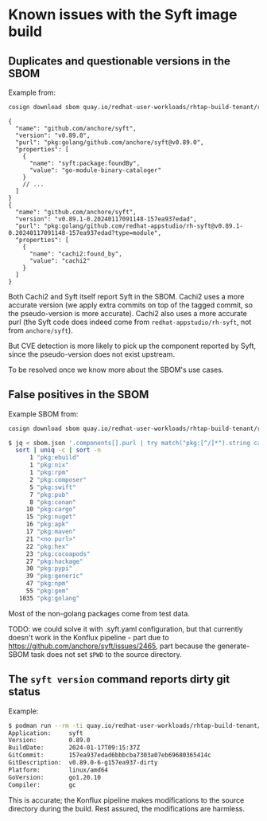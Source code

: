 # Known issues with the Syft image build

## Duplicates and questionable versions in the SBOM

Example from:

```bash
cosign download sbom quay.io/redhat-user-workloads/rhtap-build-tenant/rh-syft/rh-syft@sha256:d61915871c946b9d10c28b656e44d0ec6780d237ea57d141eafdf48edd6ee0c4
```

```jsonc
{
  "name": "github.com/anchore/syft",
  "version": "v0.89.0",
  "purl": "pkg:golang/github.com/anchore/syft@v0.89.0",
  "properties": [
    {
      "name": "syft:package:foundBy",
      "value": "go-module-binary-cataloger"
    }
    // ...
  ]
}
{
  "name": "github.com/anchore/syft",
  "version": "v0.89.1-0.20240117091148-157ea937edad",
  "purl": "pkg:golang/github.com/redhat-appstudio/rh-syft@v0.89.1-0.20240117091148-157ea937edad?type=module",
  "properties": [
    {
      "name": "cachi2:found_by",
      "value": "cachi2"
    }
  ]
}
```

Both Cachi2 and Syft itself report Syft in the SBOM. Cachi2 uses a more accurate
version (we apply extra commits on top of the tagged commit, so the pseudo-version
is more accurate). Cachi2 also uses a more accurate purl (the Syft code does indeed
come from `redhat-appstudio/rh-syft`, not from `anchore/syft`).

But CVE detection is more likely to pick up the component reported by Syft, since
the pseudo-version does not exist upstream.

To be resolved once we know more about the SBOM's use cases.

## False positives in the SBOM

Example SBOM from:

```bash
cosign download sbom quay.io/redhat-user-workloads/rhtap-build-tenant/rh-syft/rh-syft@sha256:d61915871c946b9d10c28b656e44d0ec6780d237ea57d141eafdf48edd6ee0c4
```

```bash
$ jq < sbom.json '.components[].purl | try match("pkg:[^/]*").string catch "<no purl>"' |
  sort | uniq -c | sort -n
      1 "pkg:ebuild"
      1 "pkg:nix"
      1 "pkg:rpm"
      2 "pkg:composer"
      5 "pkg:swift"
      7 "pkg:pub"
      8 "pkg:conan"
     10 "pkg:cargo"
     15 "pkg:nuget"
     16 "pkg:apk"
     17 "pkg:maven"
     21 "<no purl>"
     22 "pkg:hex"
     23 "pkg:cocoapods"
     27 "pkg:hackage"
     30 "pkg:pypi"
     39 "pkg:generic"
     47 "pkg:npm"
     55 "pkg:gem"
   1035 "pkg:golang"
```

Most of the non-golang packages come from test data.

TODO: we could solve it with .syft.yaml configuration, but that currently doesn't
work in the Konflux pipeline - part due to <https://github.com/anchore/syft/issues/2465>,
part because the generate-SBOM task does not set `$PWD` to the source directory.

## The `syft version` command reports dirty git status

Example:

```bash
$ podman run --rm -ti quay.io/redhat-user-workloads/rhtap-build-tenant/rh-syft/rh-syft@sha256:d61915871c946b9d10c28b656e44d0ec6780d237ea57d141eafdf48edd6ee0c4 version
Application:     syft
Version:         0.89.0
BuildDate:       2024-01-17T09:15:37Z
GitCommit:       157ea937edad6bbbcba7303a07eb69680365414c
GitDescription:  v0.89.0-6-g157ea937-dirty
Platform:        linux/amd64
GoVersion:       go1.20.10
Compiler:        gc
```

This is accurate; the Konflux pipeline makes modifications to the source directory
during the build. Rest assured, the modifications are harmless.
